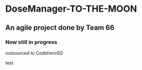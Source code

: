 # DoseManager-TO-THE-MOON

## An agile project done by Team 66

### Now still in progress

outsourced to CodeheroSG

test
